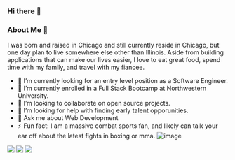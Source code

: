 ### Hi there 👋


### About Me :thought_balloon:
I was born and raised in Chicago and still currently reside in Chicago, but one day plan to live somewhere else other than Illinois. Aside from building applications that can make our lives easier, I love to eat great food, spend time with my family, and travel with my fiancee. 

- 🔭 I’m currently looking for an entry level position as a Software Engineer. 
- 🌱 I’m currently enrolled in a Full Stack Bootcamp at Northwestern University.
- 👯 I’m looking to collaborate on open source projects.
- 🤔 I’m looking for help with finding early talent opporunities.
- 💬 Ask me about Web Development
- ⚡ Fun fact: I am a massive combat sports fan, and likely can talk your ear off about the latest fights in boxing or mma. 
![image]({https://github-readme-stats.vercel.app/api?username={vcristian1}})

<img src="https://github-readme-stats.vercel.app/api?username={vcristian1}"/>

<img src="https://github-readme-stats.vercel.app/api/top-langs/?username={vcristian1}"/>

<img src="https://github-profile-summary-cards.vercel.app/api/cards/profile-details?username={username}&theme=vue"/>

